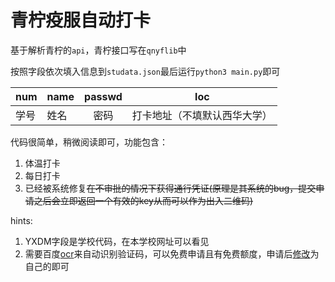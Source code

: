 # 青柠疫服自动打卡



基于解析青柠的`api`，青柠接口写在`qnyflib`中

按照字段依次填入信息到`studata.json`最后运行`python3 main.py`即可

| num  | name | passwd |             loc              |
| ---- | ---- | :----: | :--------------------------: |
| 学号 | 姓名 |  密码  | 打卡地址（不填默认西华大学） |

代码很简单，稍微阅读即可，功能包含：

1. 体温打卡
2. 每日打卡
3. 已经被系统修复~~在不审批的情况下获得通行凭证(原理是其系统的bug，提交申请之后会立即返回一个有效的key从而可以作为出入二维码)~~

hints: 

1. YXDM字段是学校代码，在本学校网址可以看见
2. 需要百度[ocr](https://cloud.baidu.com/doc/OCR/s/1k3h7y3db)来自动识别验证码，可以免费申请且有免费额度，申请后[修改](https://github.com/chrisyang2003/qnyf/blob/master/qnyflib.py#L17)为自己的即可
